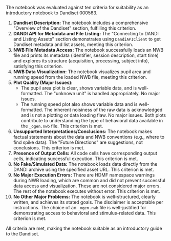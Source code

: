 The notebook was evaluated against ten criteria for suitability as an introductory notebook to Dandiset 000563.

1.  **Dandiset Description:** The notebook includes a comprehensive "Overview of the Dandiset" section, fulfilling this criterion.
2.  **DANDI API for Metadata and File Listing:** The "Connecting to DANDI and Listing Assets" section demonstrates using `DandiAPIClient` to get Dandiset metadata and list assets, meeting this criterion.
3.  **NWB File Metadata Access:** The notebook successfully loads an NWB file and prints its metadata (identifier, session description, start time) and explores its structure (acquisition, processing, subject info), satisfying this criterion.
4.  **NWB Data Visualization:** The notebook visualizes pupil area and running speed from the loaded NWB file, meeting this criterion.
5.  **Plot Quality (Major Issues):**
    *   The pupil area plot is clear, shows variable data, and is well-formatted. The "unknown unit" is handled appropriately. No major issues.
    *   The running speed plot also shows variable data and is well-formatted. The inherent noisiness of the raw data is acknowledged and is not a plotting or data loading flaw. No major issues.
    Both plots contribute to understanding the type of behavioral data available in the `_ogen.nwb` file. This criterion is met.
6.  **Unsupported Interpretations/Conclusions:** The notebook makes factual statements about the data and NWB conventions (e.g., where to find spike data). The "Future Directions" are suggestions, not conclusions. This criterion is met.
7.  **Presence of Output Cells:** All code cells have corresponding output cells, indicating successful execution. This criterion is met.
8.  **No Fake/Simulated Data:** The notebook loads data directly from the DANDI archive using the specified asset URL. This criterion is met.
9.  **No Major Execution Errors:** There are HDMF namespace warnings during NWB loading, which are common and did not prevent successful data access and visualization. These are not considered major errors. The rest of the notebook executes without error. This criterion is met.
10. **No Other Major Problems:** The notebook is well-structured, clearly written, and achieves its stated goals. The disclaimer is acceptable per instructions. The choice of an `_ogen.nwb` file is well-justified for demonstrating access to behavioral and stimulus-related data. This criterion is met.

All criteria are met, making the notebook suitable as an introductory guide to the Dandiset.